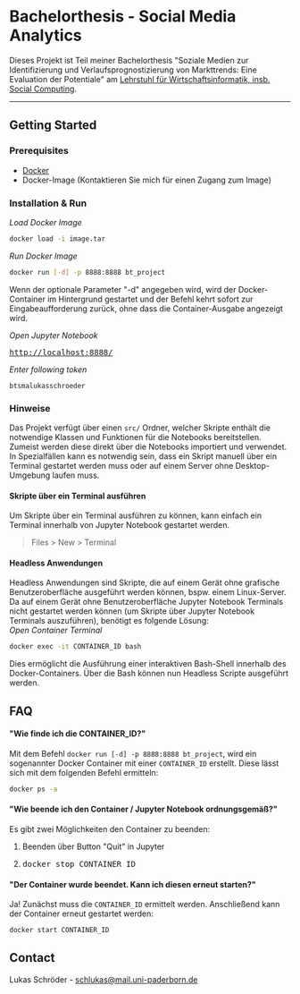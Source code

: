 # **Bachelorthesis - Social Media Analytics**

Dieses Projekt ist Teil meiner Bachelorthesis "Soziale Medien zur Identifizierung und Verlaufsprognostizierung von Markttrends: Eine Evaluation der Potentiale" am [Lehrstuhl für Wirtschaftsinformatik, insb. Social Computing](https://wiwi.uni-paderborn.de/dep3/trier).

---



## **Getting Started**


### Prerequisites

- [Docker](https://www.docker.com/products/docker-desktop/)
- Docker-Image (Kontaktieren Sie mich für einen Zugang zum Image)


### Installation & Run
*Load Docker Image*
```bash
docker load -i image.tar
```

*Run Docker Image*
```bash
docker run [-d] -p 8888:8888 bt_project
```
Wenn der optionale Parameter "-d" angegeben wird, wird der Docker-Container im Hintergrund gestartet und der Befehl kehrt sofort zur Eingabeaufforderung zurück, ohne dass die Container-Ausgabe angezeigt wird.

*Open Jupyter Notebook*<br>
<pre><a href="http://localhost:8888/">http://localhost:8888/</a></pre>

*Enter following token*
```
btsmalukasschroeder
```


### Hinweise
Das Projekt verfügt über einen `src/` Ordner, welcher Skripte enthält die notwendige Klassen und Funktionen für die Notebooks bereitstellen. Zumeist werden diese direkt über die Notebooks importiert und verwendet. In Spezialfällen kann es notwendig sein, dass ein Skript manuell über ein Terminal gestartet werden muss oder auf einem Server ohne Desktop-Umgebung laufen muss.

#### Skripte über ein Terminal ausführen
Um Skripte über ein Terminal ausführen zu können, kann einfach ein Terminal innerhalb von Jupyter Notebook gestartet werden. 
> Files > New > Terminal

#### Headless Anwendungen
Headless Anwendungen sind Skripte, die auf einem Gerät ohne grafische Benutzeroberfläche ausgeführt werden können, bspw. einem Linux-Server. Da auf einem Gerät ohne Benutzeroberfläche Jupyter Notebook Terminals nicht gestartet werden können (um Skripte über Jupyter Notebook Terminals auszuführen), benötigt es folgende Lösung:<br>
*Open Container Terminal*
```bash
docker exec -it CONTAINER_ID bash
```
Dies ermöglicht die Ausführung einer interaktiven Bash-Shell innerhalb des Docker-Containers. Über die Bash können nun Headless Scripte ausgeführt werden.



## **FAQ**

#### **"Wie finde ich die CONTAINER_ID?"**
Mit dem Befehl ```docker run [-d] -p 8888:8888 bt_project```, wird ein sogenannter Docker Container mit einer `CONTAINER_ID` erstellt. Diese lässt sich mit dem folgenden Befehl ermitteln:
```bash
docker ps -a
```

#### **"Wie beende ich den Container / Jupyter Notebook ordnungsgemäß?"**
Es gibt zwei Möglichkeiten den Container zu beenden:
1. Beenden über Button "Quit" in Jupyter
2. <pre>docker stop CONTAINER_ID</pre>

#### **"Der Container wurde beendet. Kann ich diesen erneut starten?"**
Ja! Zunächst muss die `CONTAINER_ID` ermittelt werden. Anschließend kann der Container erneut gestartet werden:
```bash
docker start CONTAINER_ID
```



## **Contact**

Lukas Schröder - schlukas@mail.uni-paderborn.de

